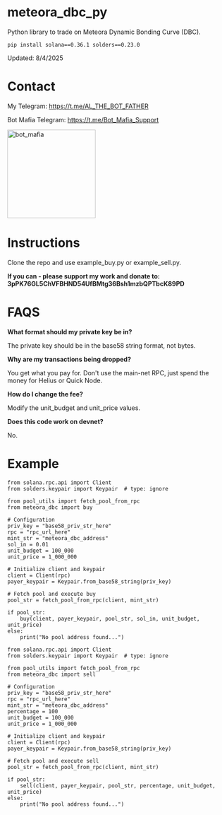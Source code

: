 # meteora_dbc_py

Python library to trade on Meteora Dynamic Bonding Curve (DBC). 

```
pip install solana==0.36.1 solders==0.23.0
```

Updated: 8/4/2025

# Contact

My Telegram: https://t.me/AL_THE_BOT_FATHER

Bot Mafia Telegram: https://t.me/Bot_Mafia_Support

<img width="200" height="200" alt="bot_mafia" src="https://github.com/user-attachments/assets/b0c8ca7c-83c0-45e9-8007-be85f13a4b0a" />

# Instructions

Clone the repo and use example_buy.py or example_sell.py.

**If you can - please support my work and donate to: 3pPK76GL5ChVFBHND54UfBMtg36Bsh1mzbQPTbcK89PD**

# FAQS

**What format should my private key be in?** 

The private key should be in the base58 string format, not bytes. 

**Why are my transactions being dropped?** 

You get what you pay for. Don't use the main-net RPC, just spend the money for Helius or Quick Node.

**How do I change the fee?** 

Modify the unit_budget and unit_price values. 

**Does this code work on devnet?**

No. 

# Example

```
from solana.rpc.api import Client
from solders.keypair import Keypair  # type: ignore

from pool_utils import fetch_pool_from_rpc
from meteora_dbc import buy

# Configuration
priv_key = "base58_priv_str_here"
rpc = "rpc_url_here"
mint_str = "meteora_dbc_address"
sol_in = 0.01
unit_budget = 100_000
unit_price = 1_000_000

# Initialize client and keypair
client = Client(rpc)
payer_keypair = Keypair.from_base58_string(priv_key)

# Fetch pool and execute buy
pool_str = fetch_pool_from_rpc(client, mint_str)

if pool_str:
    buy(client, payer_keypair, pool_str, sol_in, unit_budget, unit_price)
else:
    print("No pool address found...")
```

```
from solana.rpc.api import Client
from solders.keypair import Keypair  # type: ignore

from pool_utils import fetch_pool_from_rpc
from meteora_dbc import sell

# Configuration
priv_key = "base58_priv_str_here"
rpc = "rpc_url_here"
mint_str = "meteora_dbc_address"
percentage = 100
unit_budget = 100_000
unit_price = 1_000_000

# Initialize client and keypair
client = Client(rpc)
payer_keypair = Keypair.from_base58_string(priv_key)

# Fetch pool and execute sell
pool_str = fetch_pool_from_rpc(client, mint_str)

if pool_str:
    sell(client, payer_keypair, pool_str, percentage, unit_budget, unit_price)
else:
    print("No pool address found...")
```
